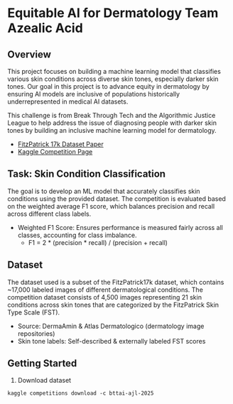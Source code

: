 # Equitable AI for Dermatology Team Azealic Acid

## Overview
This project focuses on building a machine learning model that classifies various skin conditions across diverse skin tones, especially darker skin tones. Our goal in this project is to advance equity in dermatology by ensuring AI models are inclusive of populations historically underrepresented in medical AI datasets.

This challenge is from Break Through Tech and the Algorithmic Justice League to help address the issue of diagnosing people with darker skin tones by building an inclusive machine learning model for dermatology.

- [FitzPatrick 17k Dataset Paper](https://arxiv.org/abs/2104.09957)
- [Kaggle Competition Page](https://www.kaggle.com/competitions/bttai-ajl-2025/overview)

## Task: Skin Condition Classification

The goal is to develop an ML model that accurately classifies skin conditions using the provided dataset. The competition is evaluated based on the weighted average F1 score, which balances precision and recall across different class labels.
- Weighted F1 Score: Ensures performance is measured fairly across all classes, accounting for class imbalance.
    - F1 = 2 * (precision * recall) / (precision + recall)


## Dataset

The dataset used is a subset of the FitzPatrick17k dataset, which contains ~17,000 labeled images of different dermatological conditions. The competition dataset consists of 4,500 images representing 21 skin conditions across skin tones that are categorized by the FitzPatrick Skin Type Scale (FST).
- Source: DermaAmin & Atlas Dermatologico (dermatology image repositories)
- Skin tone labels: Self-described & externally labeled FST scores


## Getting Started

1) Download dataset 

```
kaggle competitions download -c bttai-ajl-2025
```
